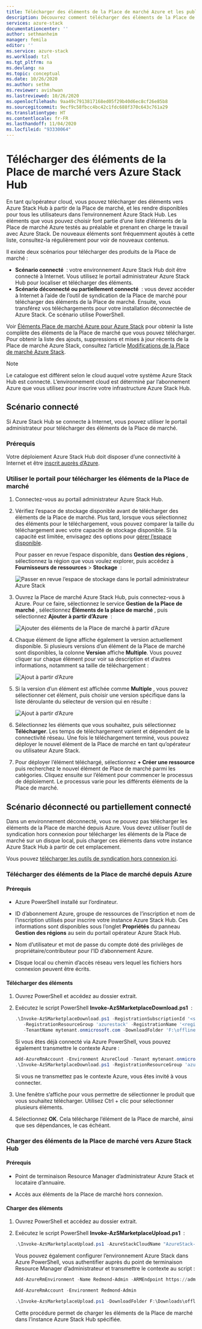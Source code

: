 ```yaml
---
title: Télécharger des éléments de la Place de marché Azure et les publier sur Azure Stack | Microsoft Docs
description: Découvrez comment télécharger des éléments de la Place de marché à partir d’Azure et les publier sur Azure Stack.
services: azure-stack
documentationcenter: ''
author: sethmanheim
manager: femila
editor: ''
ms.service: azure-stack
ms.workload: tzl
ms.tgt_pltfrm: na
ms.devlang: na
ms.topic: conceptual
ms.date: 10/26/2020
ms.author: sethm
ms.reviewer: avishwan
ms.lastreviewed: 10/26/2020
ms.openlocfilehash: 9aa49c7913817168ed05f29b40d6ec8cf26e85b8
ms.sourcegitcommit: 9ecf9c58fbcc4bc42c1fdc688f370c643c761a29
ms.translationtype: HT
ms.contentlocale: fr-FR
ms.lasthandoff: 11/04/2020
ms.locfileid: "93330064"
---
```

# <a name="download-marketplace-items-to-azure-stack-hub"></a>Télécharger des éléments de la Place de marché vers Azure Stack Hub 

En tant qu’opérateur cloud, vous pouvez télécharger des éléments vers Azure Stack Hub à partir de la Place de marché, et les rendre disponibles pour tous les utilisateurs dans l’environnement Azure Stack Hub. Les éléments que vous pouvez choisir font partie d’une liste d’éléments de la Place de marché Azure testés au préalable et prenant en charge le travail avec Azure Stack. De nouveaux éléments sont fréquemment ajoutés à cette liste, consultez-la régulièrement pour voir de nouveaux contenus.

Il existe deux scénarios pour télécharger des produits de la Place de marché :

- **Scénario connecté**  : votre environnement Azure Stack Hub doit être connecté à Internet. Vous utilisez le portail administrateur Azure Stack Hub pour localiser et télécharger des éléments.
- **Scénario déconnecté ou partiellement connecté**  : vous devez accéder à Internet à l’aide de l’outil de syndication de la Place de marché pour télécharger des éléments de la Place de marché. Ensuite, vous transférez vos téléchargements pour votre installation déconnectée de Azure Stack. Ce scénario utilise PowerShell.

Voir [Éléments Place de marché Azure pour Azure Stack](../../operator/azure-stack-marketplace-azure-items.md) pour obtenir la liste complète des éléments de la Place de marché que vous pouvez télécharger. Pour obtenir la liste des ajouts, suppressions et mises à jour récents de la Place de marché Azure Stack, consultez l’article [Modifications de la Place de marché Azure Stack](../../operator/azure-stack-marketplace-changes.md).

> [!NOTE]
> Le catalogue est différent selon le cloud auquel votre système Azure Stack Hub est connecté. L’environnement cloud est déterminé par l’abonnement Azure que vous utilisez pour inscrire votre infrastructure Azure Stack Hub.

## <a name="connected-scenario"></a>Scénario connecté

Si Azure Stack Hub se connecte à Internet, vous pouvez utiliser le portail administrateur pour télécharger des éléments de la Place de marché.

### <a name="prerequisites"></a>Prérequis

Votre déploiement Azure Stack Hub doit disposer d’une connectivité à Internet et être [inscrit auprès d’Azure](registration-tzl.md).

### <a name="use-the-portal-to-download-marketplace-items"></a>Utiliser le portail pour télécharger les éléments de la Place de marché

1. Connectez-vous au portail administrateur Azure Stack Hub.

2. Vérifiez l’espace de stockage disponible avant de télécharger des éléments de la Place de marché. Plus tard, lorsque vous sélectionnez des éléments pour le téléchargement, vous pouvez comparer la taille du téléchargement avec votre capacité de stockage disponible. Si la capacité est limitée, envisagez des options pour [gérer l’espace disponible](../../operator/azure-stack-manage-storage-shares.md#manage-available-space).

   Pour passer en revue l’espace disponible, dans **Gestion des régions** , sélectionnez la région que vous voulez explorer, puis accédez à **Fournisseurs de ressources** > **Stockage**  :

   ![Passer en revue l’espace de stockage dans le portail administrateur Azure Stack](media/azure-stack-download-azure-marketplace-item-tzl/storage.png)

3. Ouvrez la Place de marché Azure Stack Hub, puis connectez-vous à Azure. Pour ce faire, sélectionnez le service **Gestion de la Place de marché** , sélectionnez **Éléments de la place de marché** , puis sélectionnez **Ajouter à partir d’Azure**  :

   ![Ajouter des éléments de la Place de marché à partir d’Azure](media/azure-stack-download-azure-marketplace-item-tzl/marketplace.png)

4. Chaque élément de ligne affiche également la version actuellement disponible. Si plusieurs versions d’un élément de la Place de marché sont disponibles, la colonne **Version** affiche **Multiple**. Vous pouvez cliquer sur chaque élément pour voir sa description et d’autres informations, notamment sa taille de téléchargement :

   ![Ajout à partir d’Azure](media/azure-stack-download-azure-marketplace-item-tzl/add-from-azure-1.png)

5. Si la version d’un élément est affichée comme **Multiple** , vous pouvez sélectionner cet élément, puis choisir une version spécifique dans la liste déroulante du sélecteur de version qui en résulte :

   ![Ajout à partir d’Azure](media/azure-stack-download-azure-marketplace-item-tzl/add-from-azure-3.png)

6. Sélectionnez les éléments que vous souhaitez, puis sélectionnez **Télécharger**. Les temps de téléchargement varient et dépendent de la connectivité réseau. Une fois le téléchargement terminé, vous pouvez déployer le nouvel élément de la Place de marché en tant qu’opérateur ou utilisateur Azure Stack.

7. Pour déployer l’élément téléchargé, sélectionnez **+ Créer une ressource** puis recherchez le nouvel élément de Place de marché parmi les catégories. Cliquez ensuite sur l’élément pour commencer le processus de déploiement. Le processus varie pour les différents éléments de la Place de marché.

## <a name="disconnected-or-a-partially-connected-scenario"></a>Scénario déconnecté ou partiellement connecté

Dans un environnement déconnecté, vous ne pouvez pas télécharger les éléments de la Place de marché depuis Azure. Vous devez utiliser l’outil de syndication hors connexion pour télécharger les éléments de la Place de marché sur un disque local, puis charger ces éléments dans votre instance Azure Stack Hub à partir de cet emplacement.

Vous pouvez [télécharger les outils de syndication hors connexion ici](https://aka.ms/azsSyndicationtool).

### <a name="download-marketplace-items-from-azure"></a>Télécharger des éléments de la Place de marché depuis Azure

#### <a name="prerequisites"></a>Prérequis

- Azure PowerShell installé sur l’ordinateur.

- ID d’abonnement Azure, groupe de ressources de l’inscription et nom de l’inscription utilisés pour inscrire votre instance Azure Stack Hub. Ces informations sont disponibles sous l’onglet **Propriétés** du panneau **Gestion des régions** au sein du portail opérateur Azure Stack Hub.

- Nom d’utilisateur et mot de passe du compte doté des privilèges de propriétaire/contributeur pour l’ID d’abonnement Azure.

- Disque local ou chemin d’accès réseau vers lequel les fichiers hors connexion peuvent être écrits.

#### <a name="download-items"></a>Télécharger des éléments

1. Ouvrez PowerShell et accédez au dossier extrait.

2. Exécutez le script PowerShell **Invoke-AzSMarketplaceDownload.ps1**  :

    ```powershell
    .\Invoke-AzSMarketplaceDownload.ps1 -RegistrationSubscriptionId '<subscription ID>' ` 
       -RegistrationResourceGroup 'azurestack' -RegistrationName '<registration name>' `
       -TenantName mytenant.onmicrosoft.com -DownloadFolder 'F:\offlineSyndication'
    ```

    Si vous êtes déjà connecté via Azure PowerShell, vous pouvez également transmettre le contexte Azure :

    ```powershell
    Add-AzureRmAccount -Environment AzureCloud -Tenant mytenant.onmicrosoft.com 
    .\Invoke-AzSMarketplaceDownload.ps1 -RegistrationResourceGroup 'azurestack' -RegistrationName '<registration name>' -DownloadFolder 'F:\offlineSyndication' -AzureContext $(Get-AzureRMContext)
    ```

    Si vous ne transmettez pas le contexte Azure, vous êtes invité à vous connecter.

3. Une fenêtre s’affiche pour vous permettre de sélectionner le produit que vous souhaitez télécharger. Utilisez Ctrl + clic pour sélectionner plusieurs éléments.

4. Sélectionnez **OK**. Cela télécharge l’élément de la Place de marché, ainsi que ses dépendances, le cas échéant.

### <a name="upload-marketplace-items-to-azure-stack-hub"></a>Charger des éléments de la Place de marché vers Azure Stack Hub

#### <a name="prerequisites"></a>Prérequis

- Point de terminaison Resource Manager d’administrateur Azure Stack et locataire d’annuaire.

- Accès aux éléments de la Place de marché hors connexion.

#### <a name="upload-items"></a>Charger des éléments

1. Ouvrez PowerShell et accédez au dossier extrait.

2. Exécutez le script PowerShell **Invoke-AzSMarketplaceUpload.ps1**  :

    ```powershell
    .\Invoke-AzsMarketplaceUpload.ps1 -AzureStackCloudName "AzureStack-Admin" -AzureStackAdminARMEndpoint https://adminmanagement.<region>.<fqdn> -TenantName mytenant.onmicrosoft.com -DownloadFolder F:\offlineSyndication
    ```

    Vous pouvez également configurer l’environnement Azure Stack dans Azure PowerShell, vous authentifier auprès du point de terminaison Resource Manager d’administrateur et transmettre le contexte au script :

    ```powershell
    Add-AzureRmEnvironment -Name Redmond-Admin -ARMEndpoint https://adminmanagement.redmond.azurestack.corp.microsoft.com

    Add-AzureRmAccount -Environment Redmond-Admin

    .\Invoke-AzsMarketplaceUpload.ps1 -DownloadFolder F:\Downloads\offlining -AzureContext $(Get-AzureRmContext)
    ```

    Cette procédure permet de charger les éléments de la Place de marché dans l’instance Azure Stack Hub spécifiée.
